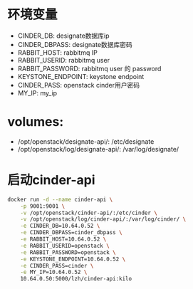 # 环境变量
- CINDER_DB: designate数据库ip
- CINDER_DBPASS: designate数据库密码
- RABBIT_HOST: rabbitmq IP
- RABBIT_USERID: rabbitmq user
- RABBIT_PASSWORD: rabbitmq user 的 password
- KEYSTONE_ENDPOINT: keystone endpoint
- CINDER_PASS: openstack cinder用户密码
- MY_IP: my_ip
# volumes:
- /opt/openstack/designate-api/: /etc/designate
- /opt/openstack/log/designate-api/: /var/log/designate/

# 启动cinder-api
```bash
docker run -d --name cinder-api \
    -p 9001:9001 \
    -v /opt/openstack/cinder-api/:/etc/cinder \
    -v /opt/openstack/log/cinder-api/:/var/log/cinder/ \
    -e CINDER_DB=10.64.0.52 \
    -e CINDER_DBPASS=cinder_dbpass \
    -e RABBIT_HOST=10.64.0.52 \
    -e RABBIT_USERID=openstack \
    -e RABBIT_PASSWORD=openstack \
    -e KEYSTONE_ENDPOINT=10.64.0.52 \
    -e CINDER_PASS=cinder \
    -e MY_IP=10.64.0.52 \
    10.64.0.50:5000/lzh/cinder-api:kilo
```